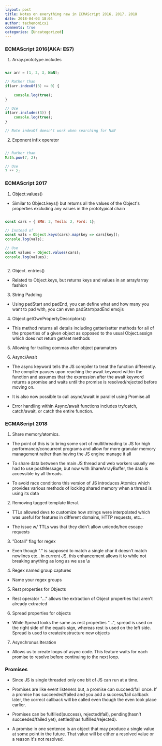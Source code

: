 ```yaml
---
layout: post
title: Notes on everything new in ECMAScript 2016, 2017, 2018
date: 2018-04-03 18:04
author: techenomics1
comments: true
categories: [Uncategorized]
---
```



### ECMAScript 2016(AKA: ES7)

1.  Array.prototype.includes

```Javascript

var arr = [1, 2, 3, NaN];

// Rather than
if(arr.indexOf(3) >= 0) {
	
	console.log(true);
}

// Use
if(arr.includes(3)) {
	console.log(true);
}

// Note indexOf doesn't work when searching for NaN

```

2.  Exponent infix operator

```Javascript

// Rather than
Math.pow(7, 2);

// Use
7 ** 2;


```

### ECMAScript 2017

1.  Object.values()

* Similar to Object.keys() but returns all the values of the Object's properties excluding any values in the prototypical chain

```Javascript

const cars = { BMW: 3, Tesla: 2, Ford: 1};

// Instead of
const vals = Object.keys(cars).map(key => cars[key]);
console.log(vals);

// Use
const values = Object.values(cars);
console.log(values);



```

2.  Object. entries()

* Related to Object.keys, but returns keys and values in an array/array fashion

3.  String Padding

* Using padStart and padEnd, you can define what and how many you want to pad with, you can even padStart/padEnd emojis

4.  Object.getOwnPropertyDescriptors()

* This method returns all details including getter/setter methods for all of the properties of a given object as opposed to the usual Object.assign which does not return get/set methods


5.  Allowing for trailing commas after object paramaters

6.  Async/Await

* The async keyword tells the JS compiler to treat the function differently.  The compiler pauses upon reaching the await keyword within the function and assumes that the expression after the await keyword returns a promise and waits until the promise is resolved/rejected before moving on.

* It is also now possible to call async/await in parallel using Promise.all


* Error handling within Async/await functions includes try/catch, catch/await, or catch the entire function.


### ECMAScript 2018

1.  Share memory/atomics.  

* The point of this is to bring some sort of multithreading to JS for high performance/concurrent programs and allow for more granular memory management rather than having the JS engine manage it all

* To share data between the main JS thread and web workers usually we had to use postMessage, but now with ShareArrayBuffer, the data is accessible by all threads.

* To avoid race conditions this version of JS introduces Atomics which provides various methods of locking shared memory when a thread is using its data

2.  Removing tagged template literal.

* TTLs allowed devs to customize how strings were interpolated which was useful for features in different domains, HTTP requests, etc...

* The issue w/ TTLs was that they didn't allow unicode/hex escape requests

3.  "Dotall" flag for regex

* Even though "." is supposed to match a single char it doesn't match newlines etc.. in current JS, this enhancement allows it to while not breaking anything as long as we use \s

4.  Regex named group captures

* Name your regex groups

5.  Rest properties for Objects

* Rest operator "..." allows the extraction of Object properties that aren't already extracted


6.  Spread properties for objects

* While Spread looks the same as rest properties "...", spread is used on the right side of the equals sign, whereas rest is used on the left side.  Spread is used to create/restructure new objects


7.  Asynchronus Iteration

* Allows us to create loops of async code.  This feature waits for each promise to resolve before continuing to the next loop.



### Promises

* Since JS is single threaded only one bit of JS can run at a time.  

* Promises are like event listeners but, a promise can succeed/fail once.  If a promise has succeeded/failed and you add a success/fail callback later, the correct callback will be called even though the even took place earlier.  

* Promises can be fulfilled(success), rejected(fail), pending(hasn't succeeded/failed yet), settled(has fulfilled/rejected).  

* A promise in one sentence is an object that may produce a single value at some point in the future.  That value will be either a resolved value or a reason it's not resolved.  

